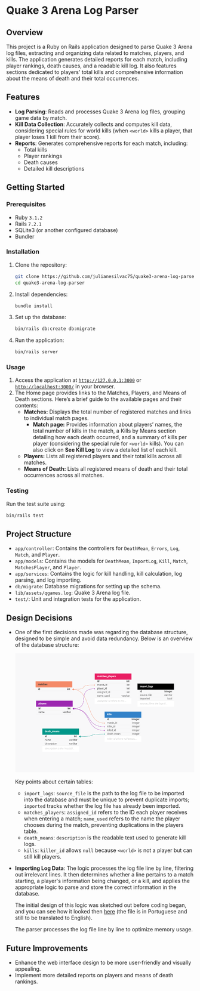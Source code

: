 # Quake 3 Arena Log Parser

## Overview

This project is a Ruby on Rails application designed to parse Quake 3 Arena log files, extracting and organizing data related to matches, players, and kills. The application generates detailed reports for each match, including player rankings, death causes, and a readable kill log. It also features sections dedicated to players' total kills and comprehensive information about the means of death and their total occurrences.

## Features

- **Log Parsing**: Reads and processes Quake 3 Arena log files, grouping game data by match.
- **Kill Data Collection**: Accurately collects and computes kill data, considering special rules for world kills (when `<world>` kills a player, that player loses 1 kill from their score).
- **Reports**: Generates comprehensive reports for each match, including:
    - Total kills
    - Player rankings
    - Death causes
    - Detailed kill descriptions

## Getting Started

### Prerequisites

- Ruby `3.1.2`
- Rails `7.2.1`
- SQLite3 (or another configured database)
- Bundler

### Installation

1. Clone the repository:
    
    ```bash
    git clone https://github.com/julianesilvac75/quake3-arena-log-parser.git
    cd quake3-arena-log-parser
    ```
    
2. Install dependencies:
    
    ```bash
    bundle install
    ```
    
3. Set up the database:
    
    ```bash
    bin/rails db:create db:migrate
    ```
    
4. Run the application:
    
    ```bash
    bin/rails server
    ```

### Usage

1. Access the application at [`http://127.0.0.1:3000`](http://127.0.0.1:3000) or [`http://localhost:3000/`](http://localhost:3000/) in your browser.
2. The Home page provides links to the Matches, Players, and Means of Death sections. Here’s a brief guide to the available pages and their contents:
    - **Matches:** Displays the total number of registered matches and links to individual match pages.
        - **Match page:** Provides information about players’ names, the total number of kills in the match, a Kills by Means section detailing how each death occurred, and a summary of kills per player (considering the special rule for `<world>` kills). You can also click on **See Kill Log** to view a detailed list of each kill.
    - **Players:** Lists all registered players and their total kills across all matches.
    - **Means of Death:** Lists all registered means of death and their total occurrences across all matches.

### Testing

Run the test suite using:

```bash
bin/rails test
```

## Project Structure

- `app/controller`: Contains the controllers for `DeathMean`, `Errors`, `Log`, `Match`, and `Player`.
- `app/models`: Contains the models for `DeathMean`, `ImportLog`, `Kill`, `Match`, `MatchesPlayer`, and `Player`.
- `app/services`: Contains the logic for kill handling, kill calculation, log parsing, and log importing.
- `db/migrate`: Database migrations for setting up the schema.
- `lib/assets/qgames.log`: Quake 3 Arena log file.
- `test/`: Unit and integration tests for the application.

## Design Decisions

- One of the first decisions made was regarding the database structure, designed to be simple and avoid data redundancy. Below is an overview of the database structure:
    
    ![Database Diagram](lib/assets/db-design.png)
    
    Key points about certain tables:
    
    - `import_logs`: `source_file` is the path to the log file to be imported into the database and must be unique to prevent duplicate imports; `imported` tracks whether the log file has already been imported.
    - `matches_players`: `assigned_id` refers to the ID each player receives when entering a match; `name_used` refers to the name the player chooses during the match, preventing duplications in the players table.
    - `death_means`: `description` is the readable text used to generate kill logs.
    - `kills`: `killer_id` allows `null` because `<world>` is not a player but can still kill players.
- **Importing Log Data**: The logic processes the log file line by line, filtering out irrelevant lines. It then determines whether a line pertains to a match starting, a player's information being changed, or a kill, and applies the appropriate logic to parse and store the correct information in the database.
    
    The initial design of this logic was sketched out before coding began, and you can see how it looked then [here](https://drive.google.com/file/d/11bg6zRofrDPt-l2WPCfVoZfxzhRzE2i4/view?usp=sharing) (the file is in Portuguese and still to be translated to English).
    
    The parser processes the log file line by line to optimize memory usage.

## Future Improvements

- Enhance the web interface design to be more user-friendly and visually appealing.
- Implement more detailed reports on players and means of death rankings.
